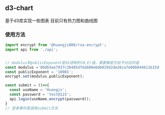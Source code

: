 <!--
 * @Author: Huangjs
 * @Date: 2021-05-10 15:55:29
 * @LastEditors: Huangjs
 * @LastEditTime: 2021-05-10 16:44:47
 * @Description: ******
-->
## d3-chart
基于d3库实现一些图表
目前只有热力图和曲线图
### 使用方法
```javascript
import encrypt from '@huangjs888/rsa-encrypt';
import api from './api';


// modulus和publicExponent是16进制的(N,E)值，需要解密方给予对应的值
const modulus ='00db5ae7937c3b485dfdab80e6db019d2de26ca7e00b044611b15dff9390ca6a279f75b8e5d99ecc531d551f23604a3bcc42a0c7da9f9f8ed661732815ff8cff5382d789d8d623ebfdd2bb72027d606b1c5e7691ff1114e6df31e1f3909a6133b030238c32d3e8bac1678cfe3eb01bc297d7ccbcacb948d385b3495228600c8cbb';
const publicExponent = '10001';
encrypt.set(modulus,publicExponent);

const submit = ()=>{
  const useName = 'Huangjs';
  const password = 'test@123';
  api.login(useName,encrypt(password));
}
// 登录事件里调用submit方法

